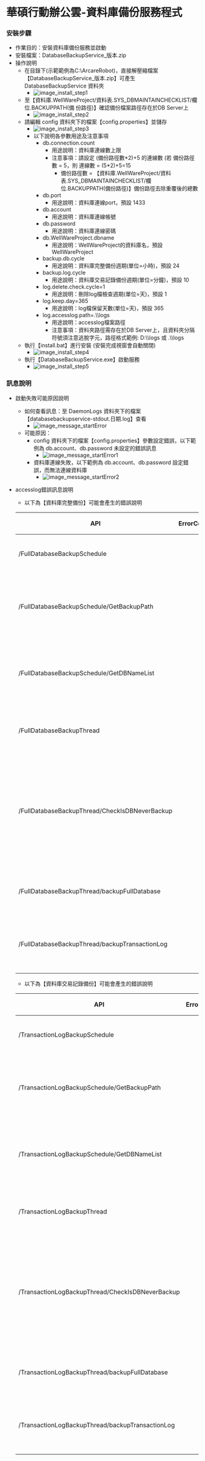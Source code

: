 # 華碩行動辦公雲-資料庫備份服務程式

### <div id="installStep">安裝步驟</div>
* 作業目的：安裝資料庫備份服務並啟動
* 安裝檔案：DatabaseBackupService_版本.zip
* 操作說明
    * 在目錄下(示範範例為C:\ArcareRobot)，直接解壓縮檔案【DatabaseBackupService_版本.zip】可產生 DatabaseBackupService 資料夾
        * ![image_install_step1]
    * 至【資料庫.WellWareProject/資料表.SYS_DBMAINTAINCHECKLIST/欄位.BACKUPPATH(備
    份路徑)】確認備份檔案路徑存在於DB Server上
        * ![image_install_step2]
    * 請編輯 config 資料夾下的檔案【config.properties】並儲存
        * ![image_install_step3]
        * 以下說明各參數用途及注意事項
            * db.connection.count
                * 用途說明：資料庫連線數上限
                * 注意事項：請設定 (備份路徑數\*2)+5 的連線數 (若 備份路徑數 = 5，則 連線數 = (5\*2)+5=15
                    * 備份路徑數 = 【資料庫.WellWareProject/資料表.SYS_DBMAINTAINCHECKLIST/欄位.BACKUPPATH(備份路徑)】備份路徑去除重覆後的總數
            * db.port
                * 用途說明：資料庫連線port，預設 1433
            * db.account
                * 用途說明：資料庫連線帳號
            * db.password
                * 用途說明：資料庫連線密碼
            * db.WellWareProject.dbname
                * 用途說明：WellWareProject的資料庫名，預設 WellWareProject
            * backup.db.cycle
                * 用途說明：資料庫完整備份週期(單位=小時)，預設 24
            * backup.log.cycle
                * 用途說明：資料庫交易記錄備份週期(單位=分鐘)，預設 10
            * log.delete.check.cycle=1
                * 用途說明：刪除log檔檢查週期(單位=天)，預設 1
            * log.keep.day=365
                * 用途說明：log檔保留天數(單位=天)，預設 365
            * log.accesslog.path=.\\\logs
                * 用途說明：accesslog檔案路徑
                * 注意事項：資料夾路徑需存在於DB Server上，且資料夾分隔符號須注意逃脫字元，路徑格式範例: D:\\\logs 或 .\\\logs
    * 執行【install.bat】進行安裝 (安裝完成視窗會自動關閉)
        * ![image_install_step4]
    * 執行【DatabaseBackupService.exe】啟動服務
        * ![image_install_step5]

### <div id="message">訊息說明</div>
* 啟動失敗可能原因說明
    * 如何查看訊息：至 DaemonLogs 資料夾下的檔案【databasebackupservice-stdout.日期.log】查看
        * ![image_message_startError]
    * 可能原因：
        * config 資料夾下的檔案【config.properties】參數設定錯誤，以下範例為 db.account、db.password 未設定的錯誤訊息
            * ![image_message_startError1]
        * 資料庫連線失敗，以下範例為 db.account、db.password 設定錯誤，而無法連線資料庫
            * ![image_message_startError2]
* accesslog錯誤訊息說明
    * 以下為【資料庫完整備份】可能會產生的錯誤說明

    |API |ErrorCode |錯誤說明 |
    | --- | --- | --- |
    |/FullDatabaseBackupSchedule | |排程，執行失敗 |
    |/FullDatabaseBackupSchedule/GetBackupPath | |取得備份路經清單，查詢失敗 |
    |/FullDatabaseBackupSchedule/GetDBNameList | |取得分組資料庫清單，查詢失敗 |
    |/FullDatabaseBackupThread | |備份執行緒，執行失敗 |
    |/FullDatabaseBackupThread/CheckIsDBNeverBackup | |備份前，查詢資料庫是否從未執行過備份，查詢失敗 |
    |/FullDatabaseBackupThread/backupFullDatabase | |執行完整備份，失敗
    |/FullDatabaseBackupThread/backupTransactionLog | |執行交易記錄備份，失敗 |

    * 以下為【資料庫交易記錄備份】可能會產生的錯誤說明

    |API |ErrorCode |錯誤說明 |
    | --- | --- | --- |
    |/TransactionLogBackupSchedule | |排程，執行失敗 |
    |/TransactionLogBackupSchedule/GetBackupPath | |取得備份路經清單，查詢失敗 |
    |/TransactionLogBackupSchedule/GetDBNameList | |取得分組資料庫清單，查詢失敗 |
    |/TransactionLogBackupThread | |備份執行緒，執行失敗 |
    |/TransactionLogBackupThread/CheckIsDBNeverBackup | |備份前，查詢資料庫是否從未執行過備份，查詢失敗 |
    |/TransactionLogBackupThread/backupFullDatabase | |執行完整備份，失敗
    |/TransactionLogBackupThread/backupTransactionLog | |執行交易記錄備份，失敗 |


[image_install_step1]:attachment/install_step1.png "安裝步驟1"
[image_install_step2]:attachment/install_step2.png "安裝步驟2"
[image_install_step3]:attachment/install_step3.png "安裝步驟3"
[image_install_step4]:attachment/install_step4.png "安裝步驟4"
[image_install_step5]:attachment/install_step5.png "安裝步驟5"

[image_message_startError]:attachment/message_startError.png "啟動失敗_查看訊息"
[image_message_startError1]:attachment/message_startError1.png "啟動失敗_錯誤1"
[image_message_startError2]:attachment/message_startError2.png "啟動失敗_錯誤2"